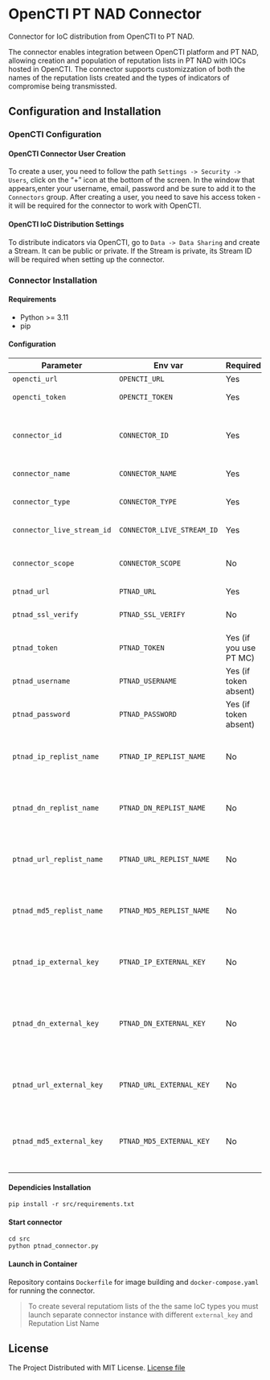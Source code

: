 # OpenCTI PT NAD Connector

Connector for IoC distribution from OpenCTI to PT NAD.

The connector enables integration between OpenCTI platform and PT NAD, allowing creation and population of reputation lists in PT NAD with IOCs hosted in OpenCTI. The connector supports customizzation of both the names of the reputation lists created and the types of indicators of compromise being transmissted.

## Configuration and Installation
### OpenCTI Configuration

#### OpenCTI Connector User Creation

To create a user, you need to follow the path `Settings -> Security -> Users`, click on the “+” icon at the bottom of the screen. In the window that appears,enter your username, email, password and be sure to add it to the `Connectors` group. After creating a user, you need to save his access token - it will be required for the connector to work with OpenCTI.


#### OpenCTI IoC Distribution Settings
To distribute indicators via OpenCTI, go to `Data -> Data Sharing` and create a Stream. It can be public or private. If the Stream is private, its Stream ID will be required when setting up the connector.


### Connector Installation

#### Requirements
- Python >= 3.11
- pip

#### Configuration

| Parameter | Env var | Required | Description |
|----------|---------|------------|----------|
| `opencti_url` | `OPENCTI_URL` | Yes | OpenCTI URL|
| `opencti_token` | `OPENCTI_TOKEN` | Yes | Connector user token |
| `connector_id` | `CONNECTOR_ID` | Yes | A valid arbitrary `UUIDv4` that must be unique for this connector. |
| `connector_name` | `CONNECTOR_NAME` | Yes | Connector Name |
| `connector_type` | `CONNECTOR_TYPE` | Yes | Connector Type (always `STREAM`) |
| `connector_live_stream_id` | `CONNECTOR_LIVE_STREAM_ID` | Yes | OpenCTI STREAM ID |
| `connector_scope` | `CONNECTOR_SCOPE` | No | Distributed IoC Type  (by default `ip,dn,url,md5`) |
| `ptnad_url` | `PTNAD_URL` | Yes | PT NAD URL |
| `ptnad_ssl_verify` | `PTNAD_SSL_VERIFY` | No | By default ssl verification is off |
| `ptnad_token` | `PTNAD_TOKEN` | Yes (if you use PT MC) | PT NAD Access Token |
| `ptnad_username` | `PTNAD_USERNAME` | Yes (if token absent) | PT NAD Username |
| `ptnad_password` | `PTNAD_PASSWORD` | Yes (if token absent) | PT NAD Password |
| `ptnad_ip_replist_name` | `PTNAD_IP_REPLIST_NAME` | No | Name of IP Reputation List (by default `opencti-ip-replist`) |
| `ptnad_dn_replist_name` | `PTNAD_DN_REPLIST_NAME` | No | Name of DNS Reputation List (by default `opencti-dn-replist`) |
| `ptnad_url_replist_name` | `PTNAD_URL_REPLIST_NAME` | No | Name of URL Reputation List (by default `opencti-url-replist`) |
| `ptnad_md5_replist_name` | `PTNAD_MD5_REPLIST_NAME` | No | Name of MD5 Reputation List (by default `opencti-md5-replist`) |
| `ptnad_ip_external_key` | `PTNAD_IP_EXTERNAL_KEY` | No | `external_key` parameter for IP Reputation List (by default `opencti-ip`) |
| `ptnad_dn_external_key` | `PTNAD_DN_EXTERNAL_KEY` | No | `external_key` parameter for DNS Reputation List (by default`opencti-dn`) |
| `ptnad_url_external_key` | `PTNAD_URL_EXTERNAL_KEY` | No | `external_key` parameter URL Reputation List (by default `opencti-url`) |
| `ptnad_md5_external_key` | `PTNAD_MD5_EXTERNAL_KEY` | No |  `external_key` parameter MD5 Reputation List (by default `opencti-md5`) |


#### Dependicies Installation
```
pip install -r src/requirements.txt
```
#### Start connector
```
cd src
python ptnad_connector.py
```

#### Launch in Container

Repository contains `Dockerfile` for image building and `docker-compose.yaml` for running the connector.

> To create several reputatiom lists of the the same IoC types you must launch separate connector instance with different `external_key` and Reputation List Name


## License
The Project Distributed with MIT License. [License file](../../LICENSE)